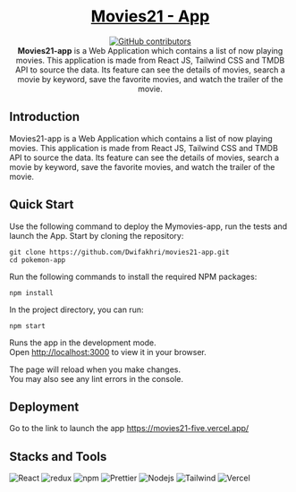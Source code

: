 <a href="https://github.com/Dwifakhri/movies21-app" style="color: black;">
    <h1 align="center">Movies21 - App</h1>
</a>
<p align="center">
    <a href="https://github.com/Dwifakhri/movies21-app/graphs/contributors">
        <img src="https://img.shields.io/github/contributors/Dwifakhri/movies21-app?style=for-the-badge&color=blue"
            alt="GitHub contributors">
    </a>
    </br>
    <b>Movies21-app</b> is a Web Application which contains a list of now playing movies. This application is made from React JS, Tailwind CSS and TMDB API to source the data. Its feature can see the details of movies, search a movie by keyword, save the favorite movies, and  watch the trailer of the movie.
</p>

## Introduction
Movies21-app is a Web Application which contains a list of now playing movies. This application is made from React JS, Tailwind CSS and TMDB API to source the data. Its feature can see the details of movies, search a movie by keyword, save the favorite movies, and  watch the trailer of the movie.

## Quick Start
Use the following command to deploy the Mymovies-app, run the tests and launch the App. Start by cloning the repository:

```
git clone https://github.com/Dwifakhri/movies21-app.git
cd pokemon-app
```

Run the following commands to install the required NPM packages:

```
npm install
```

In the project directory, you can run:
```
npm start
```

Runs the app in the development mode.\
Open [http://localhost:3000](http://localhost:3000) to view it in your browser.

The page will reload when you make changes.\
You may also see any lint errors in the console.

## Deployment
Go to the link to launch the app
https://movies21-five.vercel.app/

## Stacks and Tools
<p>
  <img alt="React" src="https://img.shields.io/badge/-React-45b8d8?style=flat-square&logo=react&logoColor=white" />
  <img alt="redux" src="https://img.shields.io/badge/-Redux-764ABC?style=flat-square&logo=redux&logoColor=white" />
  <img alt="npm" src="https://img.shields.io/badge/-NPM-CB3837?style=flat-square&logo=npm&logoColor=white" />
  <img alt="Prettier" src="https://img.shields.io/badge/-Prettier-F7B93E?style=flat-square&logo=prettier&logoColor=white" />
  <img alt="Nodejs" src="https://img.shields.io/badge/-Nodejs-43853d?style=flat-square&logo=Node.js&logoColor=white" />
  <img alt="Tailwind" src="https://img.shields.io/badge/Tailwind_CSS-38B2AC?style=flat-square&logo=tailwind-css&logoColor=white" />
  <img alt="Vercel" src="https://img.shields.io/badge/Vercel-000000?style=flat-square&logo=vercel&logoColor=white" />
    
</p>
